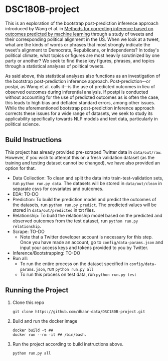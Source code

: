 # DSC180B-project
This is an exploration of the bootstrap post-prediction inference approach introduced by Wang et al. in [Methods for correcting inference based on outcomes predicted by machine learning](https://www.pnas.org/content/117/48/30266/tab-article-info) through a study of tweets and their corresponding political alignment in the US. When we look at a tweet, what are the kinds of words or phrases that most strongly indicate the tweet's alignment to Democrats, Republicans, or Independents? In today's political climate, what topics or figures are most heavily scrutinized by one party or another? We seek to find these key figures, phrases, and topics through a statistical analyses of political tweets.

As said above, this statistical analyses also functions as an investigation of the bootstrap post-prediction inference approach. Post-prediction--or postpi, as Wang et al. calls it--is the use of predicted outcomes in lieu of observed outcomes during inferential analysis. If postpi is conducted without accounting for the use of predicted outcomes as is often the case, this leads to high bias and deflated standard errors, among other issues. While the aforementioned bootstrap post-prediction inference approach corrects these issues for a wide range of datasets, we seek to study its applicability specifically towards NLP models and text data, particularly in political science. 

## Build Instructions
This project has already provided pre-scraped Twitter data in `data/out/raw`. However, if you wish to attempt this on a fresh validation dataset (as the training and testing dataset cannot be changed), we have also provided an option for that.
* Data Collection: To clean and split the data into train-test-validation sets, run `python run.py data`. The datasets will be stored in `data/out/clean` in separate csvs for covariates and outcomes. 
* EDA: TO-DO
* Prediction: To build the prediction model and predict the outcomes of the datasets, run `python run.py predict`. The predicted values will be stored in `data/out/predicted` in txt files.
* Relationship: To build the relationship model based on the predicted and observed outcomes from the test dataset, run `python run.py relationship`.
* Scrape: TO-DO
    * Note that a Twitter developer account is necessary for this step. Once you have made an account, go to `config/data-params.json` and input your access keys and tokens provided to you by Twitter. 
* Inference/Bootstrapping: TO-DO
* Run all:
    * To run the entire process on the dataset specified in `config/data-params.json`, run `python run.py all`
    * To run this process on test data, run `python run.py test`
    
## Running the Project
1. Clone this repo
    ```
    git clone https://github.com/dhaar-data/DSC180B-project.git
    ```
2. Build and run the docker image
    ```
    docker build -t ##
    docker run --rm -it ## /bin/bash.
    ```
3. Run the project according to build instructions above.
    ```
    python run.py all
    ```
